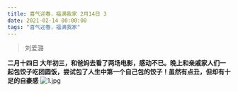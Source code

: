 ```yaml
---
title: 喜气迎春，福满我家 2月14日 3
date: 2021-02-14 00:00:00
tags: "喜气迎春，福满我家"
---
```

> 刘爱潞

**二月十四日 大年初三，和爸妈去看了两场电影，感动不已。晚上和亲戚家人们一起包饺子吃团圆饭，尝试包了人生中第一个自己包的饺子！虽然有点丑，但却有十足的自豪感**
![1.jpg](https://i.loli.net/2021/02/14/k2XroYlTVSs6KdJ.jpg)